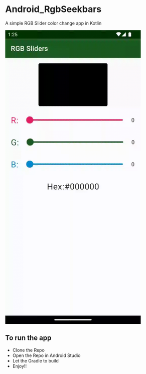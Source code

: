 # Android_RgbSeekbars
A simple RGB Slider color change app in Kotlin

[comment]: <> (<img src = "https://github.com/SuneelKM/Android_RgbSeekbars/blob/master/Screenshot/RGB.png" width=432 height=936>)

<img src = "https://github.com/SuneelKM/Android_RgbSeekbars/blob/master/Screenshot/RGB%20Sliders.gif" width=432 height=936>


## To run the app
* Clone the Repo
* Open the Repo in Android Studio
* Let the Gradle to build
* Enjoy!!
